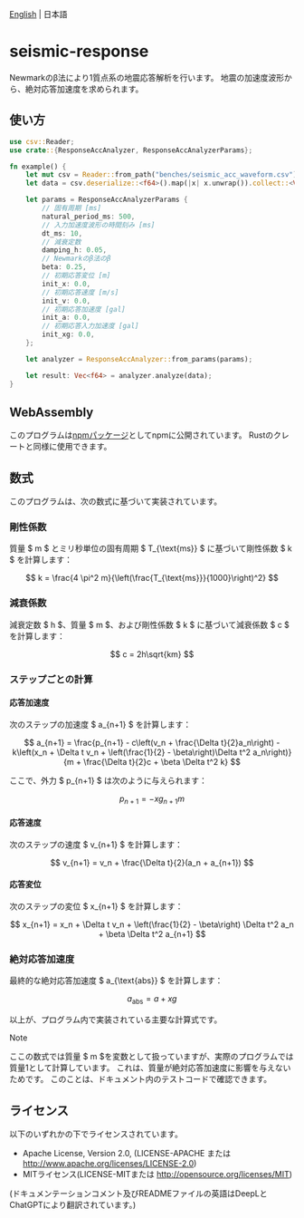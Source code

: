 [English](README.md) | 日本語

# seismic-response

Newmarkのβ法により1質点系の地震応答解析を行います。
地震の加速度波形から、絶対応答加速度を求められます。

## 使い方

```rust
use csv::Reader;
use crate::{ResponseAccAnalyzer, ResponseAccAnalyzerParams};

fn example() {
    let mut csv = Reader::from_path("benches/seismic_acc_waveform.csv").unwrap();
    let data = csv.deserialize::<f64>().map(|x| x.unwrap()).collect::<Vec<_>>();

    let params = ResponseAccAnalyzerParams {
        // 固有周期 [ms]
        natural_period_ms: 500,
        // 入力加速度波形の時間刻み [ms]
        dt_ms: 10,
        // 減衰定数
        damping_h: 0.05,
        // Newmarkのβ法のβ
        beta: 0.25,
        // 初期応答変位 [m]
        init_x: 0.0,
        // 初期応答速度 [m/s]
        init_v: 0.0,
        // 初期応答加速度 [gal]
        init_a: 0.0,
        // 初期応答入力加速度 [gal]
        init_xg: 0.0,
    };

    let analyzer = ResponseAccAnalyzer::from_params(params);

    let result: Vec<f64> = analyzer.analyze(data);
}
```

## WebAssembly

このプログラムは[npmパッケージ](https://www.npmjs.com/package/seismic-response)としてnpmに公開されています。
Rustのクレートと同様に使用できます。

## 数式

このプログラムは、次の数式に基づいて実装されています。

### 剛性係数

質量 $ m $ とミリ秒単位の固有周期 $ T_{\text{ms}} $ に基づいて剛性係数 $ k $ を計算します：

$$
k = \frac{4 \pi^2 m}{\left(\frac{T_{\text{ms}}}{1000}\right)^2}
$$

### 減衰係数

減衰定数 $ h $、質量 $ m $、および剛性係数 $ k $ に基づいて減衰係数 $ c $ を計算します：

$$
c = 2h\sqrt{km}
$$

### ステップごとの計算

#### 応答加速度

次のステップの加速度 $ a_{n+1} $ を計算します：

$$
a_{n+1} = \frac{p_{n+1} - c\left(v_n + \frac{\Delta t}{2}a_n\right) - k\left(x_n + \Delta t v_n + \left(\frac{1}{2} -
\beta\right)\Delta t^2 a_n\right)}{m + \frac{\Delta t}{2}c + \beta \Delta t^2 k}
$$

ここで、外力 $ p_{n+1} $ は次のように与えられます：

$$
p_{n+1} = -xg_{n+1} m
$$

#### 応答速度

次のステップの速度 $ v_{n+1} $ を計算します：

$$
v_{n+1} = v_n + \frac{\Delta t}{2}(a_n + a_{n+1})
$$

#### 応答変位

次のステップの変位 $ x_{n+1} $ を計算します：

$$
x_{n+1} = x_n + \Delta t v_n + \left(\frac{1}{2} - \beta\right) \Delta t^2 a_n + \beta \Delta t^2 a_{n+1}
$$

### 絶対応答加速度

最終的な絶対応答加速度 $ a_{\text{abs}} $ を計算します：

$$
a_{\text{abs}} = a + xg
$$

以上が、プログラム内で実装されている主要な計算式です。

> [!NOTE]
> ここの数式では質量 $ m $を変数として扱っていますが、実際のプログラムでは質量1として計算しています。
> これは、質量が絶対応答加速度に影響を与えないためです。
> このことは、ドキュメント内のテストコードで確認できます。

## ライセンス

以下のいずれかの下でライセンスされています。

+ Apache License, Version 2.0, (LICENSE-APACHE または http://www.apache.org/licenses/LICENSE-2.0)
+ MITライセンス(LICENSE-MITまたは http://opensource.org/licenses/MIT)

(ドキュメンテーションコメント及びREADMEファイルの英語はDeepLとChatGPTにより翻訳されています。)
